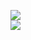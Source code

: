 [![](https://img.shields.io/badge/Made%20With-Github%20Spray-lightgrey.svg?style=for-the-badge&logo=github)](https://github.com/Annihil/github-spray#4131)  
[![](https://i.imgur.com/2DrTn0Z.gif)](https://github.com/Annihil/github-spray)